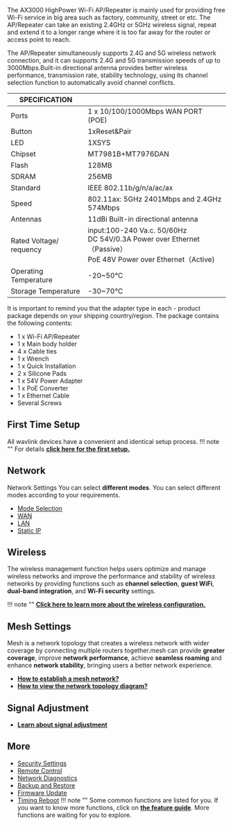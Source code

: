 The AX3000 HighPower Wi-Fi AP/Repeater is mainly used for providing free Wi-Fi service in big area such as factory, community, street or etc. The AP/Repeater can take an existing 2.4GHz or 5GHz wireless signal, repeat and extend it to a longer range where it is too far away for the router or access point to reach. 

The AP/Repeater simultaneously supports 2.4G and 5G wireless network connection, and it can supports 2.4G and 5G transmission speeds of up to 3000Mbps.Built-in directional antenna provides better wireless performance, transmission rate, stability technology, using its channel selection function to automatically avoid channel conflicts.

| SPECIFICATION |											   | 
| ------------ | -------------------------------------------- |  
| Ports         | 1 x 10/100/1000Mbps WAN PORT (POE)  | 
| Button	    | 1xReset&Pair     | 
| LED	        | 1XSYS   | 
| Chipset		| MT7981B+MT7976DAN			   |
| Flash			| 128MB |
| SDRAM			| 256MB |
| Standard		| IEEE 802.11b/g/n/a/ac/ax |
| Speed | 802.11ax: 5GHz 2401Mbps and 2.4GHz 574Mbps |
| Antennas | 11dBi Built-in directional antenna |
| Rated Voltage/ requency | input:100-240 Va.c. 50/60Hz<br>DC 54V/0.3A Power over Ethernet（Passive）<br>PoE 48V Power over Ethernet（Active) |
| Operating Temperature | -20~50℃ |
| Storage Temperature | -30~70℃ |

It is important to remind you that the adapter type in each - product package depends on your shipping country/region.
The package contains the following contents:


- 1 x Wi-Fi AP/Repeater
- 1 x Main body holder
- 4 x Cable ties
- 1 x Wrench
- 1 x Quick Installation
- 2 x Silicone Pads
- 1 x 54V Power Adapter
- 1 x PoE Converter
- 1 x Ethernet Cable
- Several Screws



## First Time Setup
All wavlink devices have a convenient and identical setup process. 
!!! note ""
	For details __[click here for the first setup.](/FAQ/outdoor_ap_first_time_setup/)__



## Network
Network Settings You can select __different  modes__. You can select different  modes according to your requirements.

- [Mode Selection](/FAQ/outdoor_ap_first_time_setup/#modeselection_ap/)
- [WAN](/feature_guide/repeaterap_wan/)
- [LAN](/feature_guide/repeaterap_lan/)
- [Static IP](/feature_guide/repeaterap_staticip/)


## Wireless
The wireless management function helps users optimize and manage wireless networks and improve the performance and stability of wireless networks by providing functions such as __channel selection__, __guest WiFi__, __dual-band integration__, and __Wi-Fi security__ settings.

!!! note ""
	__[Click here to learn more about the wireless configuration.](/feature_guide/repeaterap_wireless/)__

## Mesh Settings
Mesh is a network topology that creates a wireless network with wider coverage by connecting multiple routers together.mesh can provide __greater coverage__, improve __network performance__, achieve __seamless roaming__ and enhance __network stability__, bringing users a better network experience.

- __[How to establish a mesh network? ](/FAQ/outdoor_ap_first_time_setup/#section4)__
- __[How to view the network topology diagram?](/feature_guide/repeaterap_mesh/)__

## Signal Adjustment
- __[Learn about signal adjustment](/feature_guide/signal_adjustment/)__
	

## More
- [Security Settings](/feature_guide/repeaterap_security/)
- [Remote Control](/feature_guide/repeaterap_remotecontrol/)
- [Network Diagnostics](/feature_guide/repeaterap_networkdiagnostics/)
- [Backup and Restore](/feature_guide/repeaterap_backup/)
- [Firmware Update](/feature_guide/repeaterap_firmware/)
- [Timing Reboot](/feature_guide/repeaterap_timing/)
!!! note ""
	Some common functions are listed for you. If you want to know more functions, click on __[the feature guide](/feature_guide/)__. More functions are waiting for you to explore.







